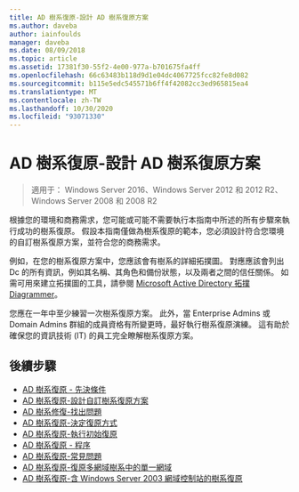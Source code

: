 ```yaml
---
title: AD 樹系復原-設計 AD 樹系復原方案
ms.author: daveba
author: iainfoulds
manager: daveba
ms.date: 08/09/2018
ms.topic: article
ms.assetid: 17381f30-55f2-4e00-977a-b701675fa4ff
ms.openlocfilehash: 66c63483b118d9d1e04dc4067725fcc82fe8d082
ms.sourcegitcommit: b115e5edc545571b6ff4f42082cc3ed965815ea4
ms.translationtype: MT
ms.contentlocale: zh-TW
ms.lasthandoff: 10/30/2020
ms.locfileid: "93071330"
---
```

# <a name="ad-forest-recovery---devising-an-ad-forest-recovery-plan"></a>AD 樹系復原-設計 AD 樹系復原方案

>適用于： Windows Server 2016、Windows Server 2012 和 2012 R2、Windows Server 2008 和 2008 R2

根據您的環境和商務需求，您可能或可能不需要執行本指南中所述的所有步驟來執行成功的樹系復原。 假設本指南僅做為樹系復原的範本，您必須設計符合您環境的自訂樹系復原方案，並符合您的商務需求。

例如，在您的樹系復原方案中，您應該會有樹系的詳細拓撲圖。 對應應該會列出 Dc 的所有資訊，例如其名稱、其角色和備份狀態，以及兩者之間的信任關係。 如需可用來建立拓撲圖的工具，請參閱 [Microsoft Active Directory 拓撲 Diagrammer](https://www.microsoft.com/download/details.aspx?id=13380)。

您應在一年中至少練習一次樹系復原方案。 此外，當 Enterprise Admins 或 Domain Admins 群組的成員資格有所變更時，最好執行樹系復原演練。 這有助於確保您的資訊技術 (IT) 的員工完全瞭解樹系復原方案。

## <a name="next-steps"></a>後續步驟

- [AD 樹系復原 - 先決條件](AD-Forest-Recovery-Prerequisties.md)
- [AD 樹系復原-設計自訂樹系復原方案](AD-Forest-Recovery-Devising-a-Plan.md)
- [AD 樹系修復-找出問題](AD-Forest-Recovery-Identify-the-Problem.md)
- [AD 樹系復原-決定復原方式](AD-Forest-Recovery-Determine-how-to-Recover.md)
- [AD 樹系復原-執行初始復原](AD-Forest-Recovery-Perform-initial-recovery.md)
- [AD 樹系復原 - 程序](AD-Forest-Recovery-Procedures.md)
- [AD 樹系復原-常見問題](AD-Forest-Recovery-FAQ.md)
- [AD 樹系復原-復原多網域樹系中的單一網域](AD-Forest-Recovery-Single-Domain-in-Multidomain-Recovery.md)
- [AD 樹系復原-含 Windows Server 2003 網域控制站的樹系復原](AD-Forest-Recovery-Windows-Server-2003.md)
